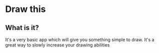 # Draw this

## What is it?

It's a very basic app which will give you something simple to draw. It's a great way to slowly increase your drawing abilities
